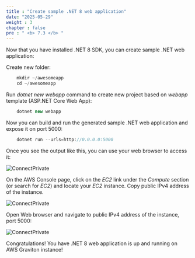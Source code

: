 ```yaml
---
title : "Create sample .NET 8 web application"
date: "2025-05-29"
weight : 3
chapter : false
pre : " <b> 7.3 </b> "
---
```



Now that you have installed .NET 8 SDK, you can create sample .NET web application:

Create new folder:

```csharp
    mkdir ~/awesomeapp
    cd ~/awesomeapp
```

Run *dotnet new webapp* command to create new project based on *webapp* template (ASP.NET Core Web App):

```csharp
    dotnet new webapp
```

Now you can build and run the generated sample .NET web application and expose it on port 5000:

```csharp
    dotnet run --urls=http://0.0.0.0:5000
```

Once you see the output like this, you can use your web browser to access it:

![ConnectPrivate](/images/7-Graviton/7.8.png) 

On the AWS Console page, click on the *EC2* link under the *Compute* section (or search for *EC2*) and locate your *EC2* instance. Copy public IPv4 address of the instance.

![ConnectPrivate](/images/7-Graviton/7.8.1.png)

Open Web browser and navigate to public IPv4 address of the instance, port 5000:

![ConnectPrivate](/images/7-Graviton/7.9.png)

Congratulations! You have .NET 8 web application is up and running on AWS Graviton instance!